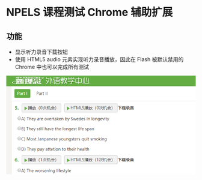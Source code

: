 # NPELS 课程测试 Chrome 辅助扩展

## 功能

  - 显示听力录音下载按钮
  - 使用 HTML5 audio 元素实现听力录音播放，因此在 Flash 被默认禁用的 Chrome 中也可以完成所有测试

![](img/feature.png)
